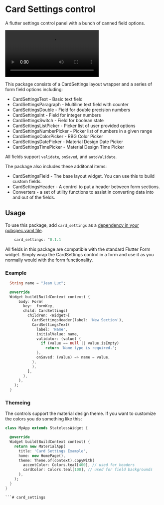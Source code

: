 # Card Settings control

A flutter settings control panel with a bunch of canned field options.

![Screenshot](https://github.com/codegrue/card_settings/tree/master/images/example.mov)

This package consists of a CardSettings layout wrapper and a series of form field options including:

- CardSettingsText - Basic text field
- CardSettingsParagraph - Multiline text field with counter
- CardSettingsDouble - Field for double precision numbers
- CardSettingsInt - Field for integer numbers
- CardSettingsSwitch - Field for boolean state 
- CardSettingsListPicker - Picker list of user provided options
- CardSettingsNumberPicker - Picker list of numbers in a given range
- CardSettingsColorPicker - RBG Color Picker
- CardSettingsDatePicker - Material Design Date Picker
- CardSettingsTimePicker - Material Design Time Picker

All fields support `validate`, `onSaved`, and `autoValidate`.

The package also includes these additonal items:

- CardSettingsField - The base layout widget. You can use this to build custom fields.
- CardSettingsHeader - A control to put a header between form sections.
- Converters - a set of utility functions to assist in converting data into and out of the fields.

## Usage
To use this package, add `card_settings` as a [dependency in your pubspec.yaml file](https://flutter.io/platform-plugins/).

``` dart
    card_settings: ^0.1.1
```

All fields in this package are compatible with the standard Flutter Form widget. Simply wrap the CardSettings control in a form and use it as you normally would with the form functionality.

### Example

``` dart
  String name = "Jean Luc";

  @override
  Widget build(BuildContext context) {
      body: Form(
        key: _formKey,
        child: CardSettings(
          children: <Widget>[
            CardSettingsHeader(label: 'New Section'),
            CardSettingsText(
              label: 'Name',
              initialValue: name,
              validator: (value) {
                if (value == null || value.isEmpty)
                  return 'Name type is required.';
              },
              onSaved: (value) => name = value,
            ),
            ),
          ],
        ),
      ),
    );
  }            
```

### Themeing

The controls support the material design theme. If you want to customize the colors you do something like this:

``` dart
class MyApp extends StatelessWidget {

  @override
  Widget build(BuildContext context) {
    return new MaterialApp(
      title: 'Card Settings Example',
      home: new HomePage(),
      theme: Theme.of(context).copyWith(
        accentColor: Colors.teal[400], // used for headers
        cardColor: Colors.teal[100], // used for field backgrounds
      ),
    );
  }
}

```# card_settings
